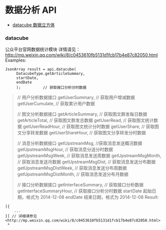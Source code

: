 # 数据分析 API

- [datacube 数据立方体](#datacube)

### datacube
公众平台官网数据统计模块
详情请见：<http://mp.weixin.qq.com/wiki/8/c0453610fb5131d1fcb17b4e87c82050.html>
Examples:
```
JsonArray result = api.datacube(
     DatacubeType.getArticleSummary,
     startDate,
     endDate
     );          // 获取接口分析分时数据
```
>   // 用户分析数据接口
>   getUserSummary,                 // 获取用户增减数据
>   getUserCumulate,                // 获取累计用户数据
>
>   // 图文分析数据接口
>   getArticleSummary,              // 获取图文群发每日数据
>   getArticleTotal,                // 获取图文群发总数据
>   getUserRead,                    // 获取图文统计数据
>   getUserReadHour,                // 获取图文统计分时数据
>   getUserShare,                   // 获取图文分享转发数据
>   getUserShareHour,               // 获取图文分享转发分时数据
>
>   // 消息分析数据接口
>   getUpstreamMsg,                 //获取消息发送概况数据
>   getUpstreamMsgHour,             // 获取消息分送分时数据
>   getUpstreamMsgWeek,             // 获取消息发送周数据
>   getUpstreamMsgMonth,            // 获取消息发送月数据
>   getUpstreamMsgDist,             // 获取消息发送分布数据
>   getUpstreamMsgDistWeek,         // 获取消息发送分布周数据
>   getUpstreamMsgDistMonth,        // 获取消息发送分布月数据
>
>   // 接口分析数据接口
>   getInterfaceSummary,            // 获取接口分析数据
>   getInterfaceSummaryHour,        // 获取接口分析分时数据
> startDate 起始日期，格式为 2014-12-08
> endDate 结束日期，格式为 2014-12-08
Result:
```
[{
    ...
}] // 详细请参见<http://mp.weixin.qq.com/wiki/8/c0453610fb5131d1fcb17b4e87c82050.html>
 *
```